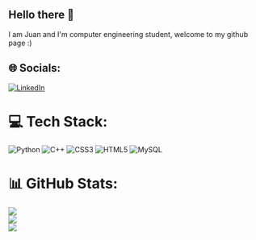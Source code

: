 ## Hello there 👋

I am Juan and I'm computer engineering student, welcome to my github page :)<br>


## 🌐 Socials:
[![LinkedIn](https://img.shields.io/badge/LinkedIn-%230077B5.svg?logo=linkedin&logoColor=white)](https://www.linkedin.com/in/j-galvis/) 

# 💻 Tech Stack:
![Python](https://img.shields.io/badge/python-3670A0?style=for-the-badge&logo=python&logoColor=ffdd54) ![C++](https://img.shields.io/badge/c++-%2300599C.svg?style=for-the-badge&logo=c%2B%2B&logoColor=white)  ![CSS3](https://img.shields.io/badge/css3-%231572B6.svg?style=for-the-badge&logo=css3&logoColor=white) ![HTML5](https://img.shields.io/badge/html5-%23E34F26.svg?style=for-the-badge&logo=html5&logoColor=white) ![MySQL](https://img.shields.io/badge/mysql-4479A1.svg?style=for-the-badge&logo=mysql&logoColor=white)  

# 📊 GitHub Stats:
![](https://github-readme-stats.vercel.app/api?username=J-Galvis&theme=highcontrast&hide_border=false&include_all_commits=true&count_private=true)<br/>
![](https://github-readme-streak-stats.herokuapp.com/?user=J-Galvis&theme=highcontrast&hide_border=false)<br/>
![](https://github-readme-stats.vercel.app/api/top-langs/?username=J-Galvis&theme=highcontrast&hide_border=false&include_all_commits=true&count_private=false&layout=compact)

